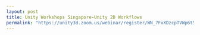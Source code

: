 ```yaml
---
layout: post
title: Unity Workshops Singapore-Unity 2D Workflows
permalink: "https://unity3d.zoom.us/webinar/register/WN_7FxXDzcpTVWp6t5Kf66fgQ"
---
```

